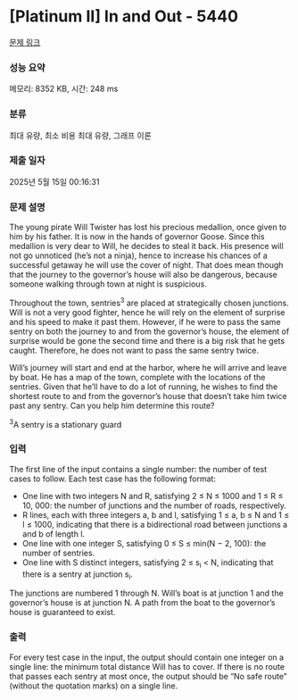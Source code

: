# [Platinum II] In and Out - 5440 

[문제 링크](https://www.acmicpc.net/problem/5440) 

### 성능 요약

메모리: 8352 KB, 시간: 248 ms

### 분류

최대 유량, 최소 비용 최대 유량, 그래프 이론

### 제출 일자

2025년 5월 15일 00:16:31

### 문제 설명

<p>The young pirate Will Twister has lost his precious medallion, once given to him by his father. It is now in the hands of governor Goose. Since this medallion is very dear to Will, he decides to steal it back. His presence will not go unnoticed (he’s not a ninja), hence to increase his chances of a successful getaway he will use the cover of night. That does mean though that the journey to the governor’s house will also be dangerous, because someone walking through town at night is suspicious.</p>

<p>Throughout the town, sentries<sup>3</sup> are placed at strategically chosen junctions. Will is not a very good fighter, hence he will rely on the element of surprise and his speed to make it past them. However, if he were to pass the same sentry on both the journey to and from the governor’s house, the element of surprise would be gone the second time and there is a big risk that he gets caught. Therefore, he does not want to pass the same sentry twice.</p>

<p>Will’s journey will start and end at the harbor, where he will arrive and leave by boat. He has a map of the town, complete with the locations of the sentries. Given that he’ll have to do a lot of running, he wishes to find the shortest route to and from the governor’s house that doesn’t take him twice past any sentry. Can you help him determine this route?</p>

<p><sup>3</sup>A sentry is a stationary guard</p>

### 입력 

 <p>The first line of the input contains a single number: the number of test cases to follow. Each test case has the following format:</p>

<ul>
	<li>One line with two integers N and R, satisfying 2 ≤ N ≤ 1000 and 1 ≤ R ≤ 10, 000: the number of junctions and the number of roads, respectively.</li>
	<li>R lines, each with three integers a, b and l, satisfying 1 ≤ a, b ≤ N and 1 ≤ l ≤ 1000, indicating that there is a bidirectional road between junctions a and b of length l.</li>
	<li>One line with one integer S, satisfying 0 ≤ S ≤ min(N − 2, 100): the number of sentries.</li>
	<li>One line with S distinct integers, satisfying 2 ≤ s<sub>i</sub> < N, indicating that there is a sentry at junction s<sub>i</sub>.</li>
</ul>

<p>The junctions are numbered 1 through N. Will’s boat is at junction 1 and the governor’s house is at junction N. A path from the boat to the governor’s house is guaranteed to exist.</p>

### 출력 

 <p>For every test case in the input, the output should contain one integer on a single line: the minimum total distance Will has to cover. If there is no route that passes each sentry at most once, the output should be “No safe route” (without the quotation marks) on a single line.</p>

